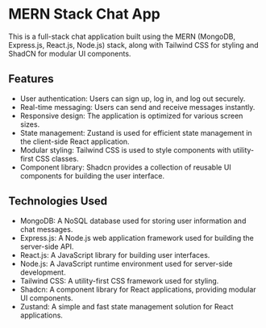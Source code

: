 # MERN Stack Chat App

This is a full-stack chat application built using the MERN (MongoDB, Express.js, React.js, Node.js) stack, along with Tailwind CSS for styling and ShadCN for modular UI components.

## Features

- User authentication: Users can sign up, log in, and log out securely.
- Real-time messaging: Users can send and receive messages instantly.
- Responsive design: The application is optimized for various screen sizes.
- State management: Zustand is used for efficient state management in the client-side React application.
- Modular styling: Tailwind CSS is used to style components with utility-first CSS classes.
- Component library: Shadcn provides a collection of reusable UI components for building the user interface.

## Technologies Used

- MongoDB: A NoSQL database used for storing user information and chat messages.
- Express.js: A Node.js web application framework used for building the server-side API.
- React.js: A JavaScript library for building user interfaces.
- Node.js: A JavaScript runtime environment used for server-side development.
- Tailwind CSS: A utility-first CSS framework used for styling.
- Shadcn: A component library for React applications, providing modular UI components.
- Zustand: A simple and fast state management solution for React applications.

